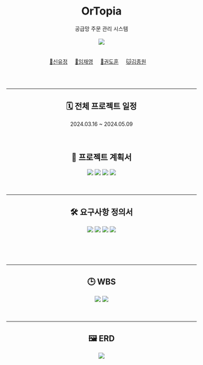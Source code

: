 <div align=center>

# OrTopia
공급망 주문 관리 시스템
<br>
<br>
<a href = "https://www.notion.so/c275b28e80d348438337a95a55b7bc56"><img src="https://img.shields.io/badge/Team Notion-ffffff?style=social&logo=Notion&logoColor=black" /></a>
<br>
<br>
<br>
[🤠신유정](https://github.com/yujeong-shin)&nbsp;&nbsp;&nbsp;&nbsp;&nbsp;[🐻임재영](https://github.com/Hi-Imjaeyoung)&nbsp;&nbsp;&nbsp;&nbsp;&nbsp;[🐼권도훈](https://github.com/kwondohoon1)&nbsp;&nbsp;&nbsp;&nbsp;&nbsp;[🐱김종원](https://github.com/Kimjongwon1)&nbsp;&nbsp;&nbsp;&nbsp;&nbsp;
</div>
<br>
<br>

---
<div align=center>
<h2> 🗓️ 전체 프로젝트 일정 </h2>
2024.03.16 ~ 2024.05.09
<br>
<br>
<br>
  <h2>📝 프로젝트 계획서</h2>
<div align=center>
  <img src="https://github.com/beyond-sw-camp/be03-fin-3team-OrTopia-OMS/blob/main/Docs/%ED%94%84%EB%A1%9C%EC%A0%9D%ED%8A%B8%EA%B3%84%ED%9A%8D%EC%84%9C1.png?raw=true" />
  <img src="https://github.com/beyond-sw-camp/be03-fin-3team-OrTopia-OMS/blob/main/Docs/%ED%94%84%EB%A1%9C%EC%A0%9D%ED%8A%B8%EA%B3%84%ED%9A%8D%EC%84%9C2.png?raw=true" />
  <img src="https://github.com/beyond-sw-camp/be03-fin-3team-OrTopia-OMS/blob/main/Docs/%ED%94%84%EB%A1%9C%EC%A0%9D%ED%8A%B8%EA%B3%84%ED%9A%8D%EC%84%9C3.png?raw=true" />
  <img src="https://github.com/beyond-sw-camp/be03-fin-3team-OrTopia-OMS/blob/main/Docs/%ED%94%84%EB%A1%9C%EC%A0%9D%ED%8A%B8%EA%B3%84%ED%9A%8D%EC%84%9C4.png?raw=true" />
</div>
</div>
<br>
<br>

---
<div align=center>
<h2> 🛠️ 요구사항 정의서 </h2>
  <img src="https://github.com/beyond-sw-camp/be03-fin-3team-OrTopia-OMS/blob/main/Docs/%EC%9A%94%EA%B5%AC%EC%82%AC%ED%95%AD%EC%A0%95%EC%9D%98%EC%84%9C1.png?raw=true" />
  <img src="https://github.com/beyond-sw-camp/be03-fin-3team-OrTopia-OMS/blob/main/Docs/%EC%9A%94%EA%B5%AC%EC%82%AC%ED%95%AD%EC%A0%95%EC%9D%98%EC%84%9C2.png?raw=true" />
  <img src="https://github.com/beyond-sw-camp/be03-fin-3team-OrTopia-OMS/blob/main/Docs/%EC%9A%94%EA%B5%AC%EC%82%AC%ED%95%AD%EC%A0%95%EC%9D%98%EC%84%9C3.png?raw=true" />
  <img src="https://github.com/beyond-sw-camp/be03-fin-3team-OrTopia-OMS/blob/main/Docs/%EC%9A%94%EA%B5%AC%EC%82%AC%ED%95%AD%EC%A0%95%EC%9D%98%EC%84%9C4.png?raw=true" />
</div>
<br>
<br>
<br>
<br>

---
<div align=center>
<h2> 🕒 WBS </h2>
  <img src="https://github.com/beyond-sw-camp/be03-fin-3team-OrTopia-OMS/blob/main/Docs/WBS1.png?raw=true" />
  <img src="https://github.com/beyond-sw-camp/be03-fin-3team-OrTopia-OMS/blob/main/Docs/WBS2.png?raw=true" />
</div>
<br>
<br>

---
<div align=center>
<h2> 🖼️ ERD </h2>
  <img src="https://github.com/beyond-sw-camp/be03-fin-3team-OrTopia-OMS/blob/main/Docs/ERD.png?raw=true" />
</div>

